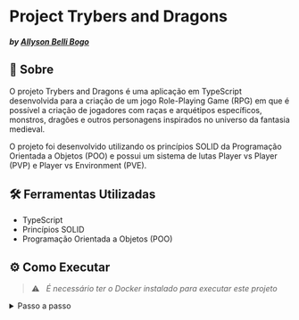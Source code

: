 # Project Trybers and Dragons
#### _by [Allyson Belli Bogo](https://www.linkedin.com/in/allysonbogo/)_

## :page_with_curl: Sobre

O projeto Trybers and Dragons é uma aplicação em TypeScript desenvolvida para a criação de um jogo Role-Playing Game (RPG) em que é possível a criação de jogadores com raças e arquétipos específicos, monstros, dragões e outros personagens inspirados no universo da fantasia medieval.

O projeto foi desenvolvido utilizando os princípios SOLID da Programação Orientada a Objetos (POO) e possui um sistema de lutas Player vs Player (PVP) e Player vs Environment (PVE).


## 🛠️ Ferramentas Utilizadas

* TypeScript
* Princípios SOLID
* Programação Orientada a Objetos (POO)


## ⚙️ Como Executar

> :warning: &nbsp; _É necessário ter o Docker instalado para executar este projeto_

<details>
  <summary> Passo a passo </summary>
  <br>

1. Clone o repositório em uma pasta de preferência

```
git clone git@github.com:allysonbogo/project-trybers-and-dragons.git
```

2. Entre na pasta raíz do projeto e instale todas as dependências

```
npm install
```

3. Para rodar o projeto é necessário executar o comando abaixo no diretório raiz do projeto. Isso fará com que os containers docker sejam orquestrados e a aplicação esteja disponível

```
docker-compose up -d
```
